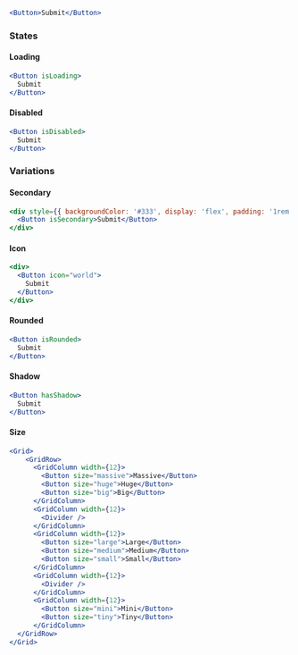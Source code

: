 ```jsx
<Button>Submit</Button>
```

### States

#### Loading

```jsx
<Button isLoading>
  Submit
</Button>
```


#### Disabled

```jsx
<Button isDisabled>
  Submit
</Button>
```

### Variations

#### Secondary

```jsx
<div style={{ backgroundColor: '#333', display: 'flex', padding: '1rem' }}>
  <Button isSecondary>Submit</Button>
</div>
```

#### Icon

```jsx
<div>
  <Button icon="world">
    Submit
  </Button>
</div>
```

#### Rounded

```jsx
<Button isRounded>
  Submit
</Button>
```

#### Shadow

```jsx
<Button hasShadow>
  Submit
</Button>
```

#### Size

```jsx
<Grid>
    <GridRow>
      <GridColumn width={12}>
        <Button size="massive">Massive</Button>
        <Button size="huge">Huge</Button>
        <Button size="big">Big</Button>
      </GridColumn>
      <GridColumn width={12}>
        <Divider />
      </GridColumn>
      <GridColumn width={12}>
        <Button size="large">Large</Button>
        <Button size="medium">Medium</Button>
        <Button size="small">Small</Button>
      </GridColumn>
      <GridColumn width={12}>
        <Divider />
      </GridColumn>
      <GridColumn width={12}>
        <Button size="mini">Mini</Button>
        <Button size="tiny">Tiny</Button>
      </GridColumn>
  </GridRow>
</Grid>
```
